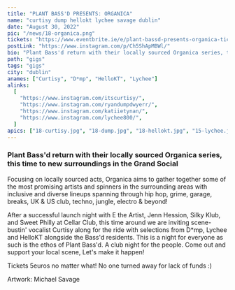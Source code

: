 ```yaml
---
title: "PLANT BASS'D PRESENTS: ORGANICA"
name: "curtisy dump hellokt lychee savage dublin"
date: "August 30, 2022"
pic: "/news/18-organica.png"
tickets: "https://www.eventbrite.ie/e/plant-bassd-presents-organica-tickets-399512531737"
postLink: "https://www.instagram.com/p/Ch5ShApMBWl/"
bio: "Plant Bass'd return with their locally sourced Organica series, this time to new surroundings in the Grand Social"
path: "gigs"
tags: "gigs"
city: "dublin"
anames: ["Curtisy", "D*mp", "HelloKT", "Lychee"]
alinks:
  [
    "https://www.instagram.com/itscurtisy/",
    "https://www.instagram.com/ryandumpdwyerr/",
    "https://www.instagram.com/katiietynan/",
    "https://www.instagram.com/lychee800/",
  ]
apics: ["18-curtisy.jpg", "18-dump.jpg", "18-hellokt.jpg", "15-lychee.jpg"]
---
```


### Plant Bass'd return with their locally sourced Organica series, this time to new surroundings in the Grand Social

Focusing on locally sourced acts, Organica aims to gather together some of the most promising artists and spinners in the surrounding areas with inclusive and diverse lineups spanning through hip hop, grime, garage, breaks, UK & US club, techno, jungle, electro & beyond!

After a successful launch night with E the Artist, Jenn Hession, Silky Klub, and Sweet Philly at Cellar Club, this time around we are inviting scene-bustin' vocalist Curtisy along for the ride with selections from D\*mp, Lychee and HelloKT alongside the Bass'd residents. This is a night for everyone as such is the ethos of Plant Bass'd. A club night for the people. Come out and support your local scene, Let's make it happen!

Tickets 5euros no matter what! No one turned away for lack of funds :)

Artwork: Michael Savage
